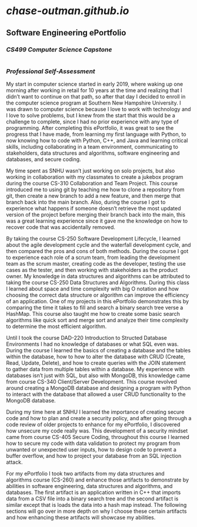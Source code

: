 # *chase-outman.github.io*
## Software Engineering ePortfolio
### *CS499 Computer Science Capstone*

```
```

### *Professional Self-Assessment*

My start in computer science started in early 2019, where waking up one morning after working in retail for 10 years at the time and realizing that I didn’t want to continue on that path, so after that day I decided to enroll in the computer science program at Southern New Hampshire University. I was drawn to computer science because I love to work with technology and I love to solve problems, but I knew from the start that this would be a challenge to complete, since I had no prior experience with any type of programming. After completing this ePortfolio, it was great to see the progress that I have made, from learning my first language with Python, to now knowing how to code with Python, C++, and Java and learning critical skills, including collaborating in a team environment, communicating to stakeholders, data structures and algorithms, software engineering and databases, and secure coding. 
  
My time spent as SNHU wasn’t just working on solo projects, but also working in collaboration with my classmates to create a jukebox program during the course CS-310 Collaboration and Team Project. This course introduced me to using git by teaching me how to clone a repository from git, then create a new branch to add a new feature, and then merge that branch back into the main branch. Also, during the course I got to experience what happens if someone doesn’t retrieve the most updated version of the project before merging their branch back into the main, this was a great learning experience since it gave me the knowledge on how to recover code that was accidentally removed. 
  
By taking the course CS-250 Software Development Lifecycle, I learned about the agile development cycle and the waterfall development cycle, and then compared the pros and cons of both methods. During the course I got to experience each role of a scrum team, from leading the development team as the scrum master, creating code as the developer, testing the use cases as the tester, and then working with stakeholders as the product owner.
My knowledge in data structures and algorithms can be attributed to taking the course CS-250 Data Structures and Algorithms. During this class I learned about space and time complexity with big O notation and how choosing the correct data structure or algorithm can improve the efficiency of an application. One of my projects in this ePortfolio demonstrates this by comparing the time it takes to fill and search a binary search tree verse a HashMap. This course also taught me how to create some basic search algorithms like quick sort and merge sort and analyze their time complexity to determine the most efficient algorithm. 

Until I took the course DAD-220 Introduction to Structed Database Environments I had no knowledge of databases or what SQL even was. During the course I learned the basics of creating a database and the tables within the database, how to how to alter the database with CRUD (Create, Read, Update, Delete), and how to create queries with the JOIN statement to gather data from multiple tables within a database. My experience with databases isn’t just with SQL, but also with MongoDB, this knowledge came from course CS-340 Client/Server Development. This course revolved around creating a MongoDB database and designing a program with Python to interact with the database that allowed a user CRUD functionality to the MongoDB database. 
  
During my time here at SNHU I learned the importance of creating secure code and how to plan and create a security policy, and after going through a code review of older projects to enhance for my ePortfolio, I discovered how unsecure my code really was. This development of a security mindset came from course CS-405 Secure Coding, throughout this course I learned how to secure my code with data validation to protect my program from unwanted or unexpected user inputs, how to design code to prevent a buffer overflow, and how to project your database from an SQL injection attack. 
  
For my ePortfolio I took two artifacts from my data structures and algorithms course (CS-260) and enhance those artifacts to demonstrate by abilities in software engineering, data structures and algorithms, and databases. The first artifact is an application written in C++ that imports data from a CSV file into a binary search tree and the second artifact is similar except that is loads the data into a hash map instead. The following sections will go over in more depth on why I choose these certain artifacts and how enhancing these artifacts will showcase my abilities.

